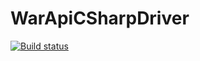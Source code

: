 # WarApiCSharpDriver

[![Build status](https://ci.appveyor.com/api/projects/status/m54et5fhvkkbkg1y/branch/master?svg=true)](https://ci.appveyor.com/project/dmitry-abramov/warapicsharpdriver-t6t9g/branch/master)